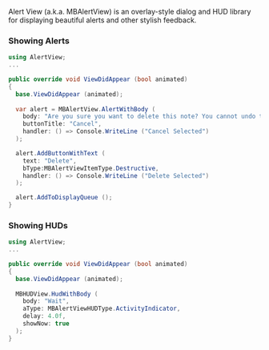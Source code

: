 Alert View (a.k.a. MBAlertView) is an overlay-style dialog and HUD
library for displaying beautiful alerts and other stylish feedback.

### Showing Alerts

```csharp
using AlertView;
...

public override void ViewDidAppear (bool animated)
{
  base.ViewDidAppear (animated);
  
  var alert = MBAlertView.AlertWithBody (
    body: "Are you sure you want to delete this note? You cannot undo this.",
    buttonTitle: "Cancel",
    handler: () => Console.WriteLine ("Cancel Selected")
  );

  alert.AddButtonWithText (
    text: "Delete", 
    bType:MBAlertViewItemType.Destructive, 
    handler: () => Console.WriteLine ("Delete Selected")
  );

  alert.AddToDisplayQueue ();
}
```

### Showing HUDs

```csharp
using AlertView;
...

public override void ViewDidAppear (bool animated)
{
  base.ViewDidAppear (animated);
  
  MBHUDView.HudWithBody (
    body: "Wait", 
    aType: MBAlertViewHUDType.ActivityIndicator, 
    delay: 4.0f, 
    showNow: true
  );
}
```
